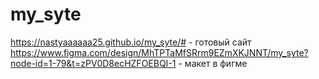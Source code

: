 # my_syte
https://nastyaaaaaa25.github.io/my_syte/#   -   готовый сайт
https://www.figma.com/design/MhTPTaMfSRrm9EZmXKJNNT/my_syte?node-id=1-79&t=zPV0D8ecHZFOEBQI-1   -   макет в фигме
